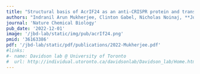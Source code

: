 ```yaml
---
title: "Structural basis of AcrIF24 as an anti-CRISPR protein and transcriptional suppressor"
authors: "Indranil Arun Mukherjee, Clinton Gabel, Nicholas Noinaj, **Joseph Bondy-Denomy** and Leifu Chang"
journal: 'Nature Chemical Biology'
pub_date: '2022-12-01'
image: '/jbd-lab/static/img/pub/acrIf24.png'
pmid: '36163386'
pdf: '/jbd-lab/static/pdf/publications/2022-Mukherjee.pdf'
#links:
#- name: Davidson lab @ University of Toronto
#  url: http://individual.utoronto.ca/davidsonlab/Davidson_lab/Home.html
---
```

